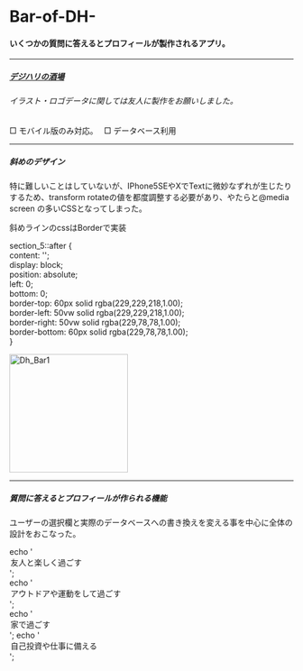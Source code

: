 # Bar-of-DH-

#### いくつかの質問に答えるとプロフィールが製作されるアプリ。
*** 
##### [デジハリの酒場](http://dh.mimoza.jp/top.php)
###### イラスト・ロゴデータに関しては友人に製作をお願いしました。　

□ モバイル版のみ対応。　
□ データベース利用　

***

##### 斜めのデザイン

特に難しいことはしていないが、IPhone5SEやXでTextに微妙なずれが生じたりするため、transform rotateの値を都度調整する必要があり、やたらと@media screen
の多いCSSとなってしまった。　

斜めラインのcssはBorderで実装

section_5::after {    
content: '';  
display:  block;  
position:  absolute;     
left:  0;   
bottom:  0;   
border-top: 60px solid  rgba(229,229,218,1.00);   
border-left: 50vw solid  rgba(229,229,218,1.00);   
border-right: 50vw solid  rgba(229,78,78,1.00);   
border-bottom: 60px solid  rgba(229,78,78,1.00);      
}  

<img width="210" alt="Dh_Bar1" src="https://user-images.githubusercontent.com/43961147/61700928-419d0100-ad78-11e9-9e90-0713bbe26dca.png">

***

##### 質問に答えるとプロフィールが作られる機能　

ユーザーの選択欄と実際のデータベースへの書き換えを変える事を中心に全体の設計をおこなった。 

echo '<option value="愛を守りし">友人と楽しく過ごす</option>';  
echo '<option value="逆鱗する">アウトドアや運動をして過ごす</option>';  
echo '<option value="深淵に漂う">家で過ごす</option>'; 
echo '<option value="宿命を背負いし">自己投資や仕事に備える</option>';  



　

